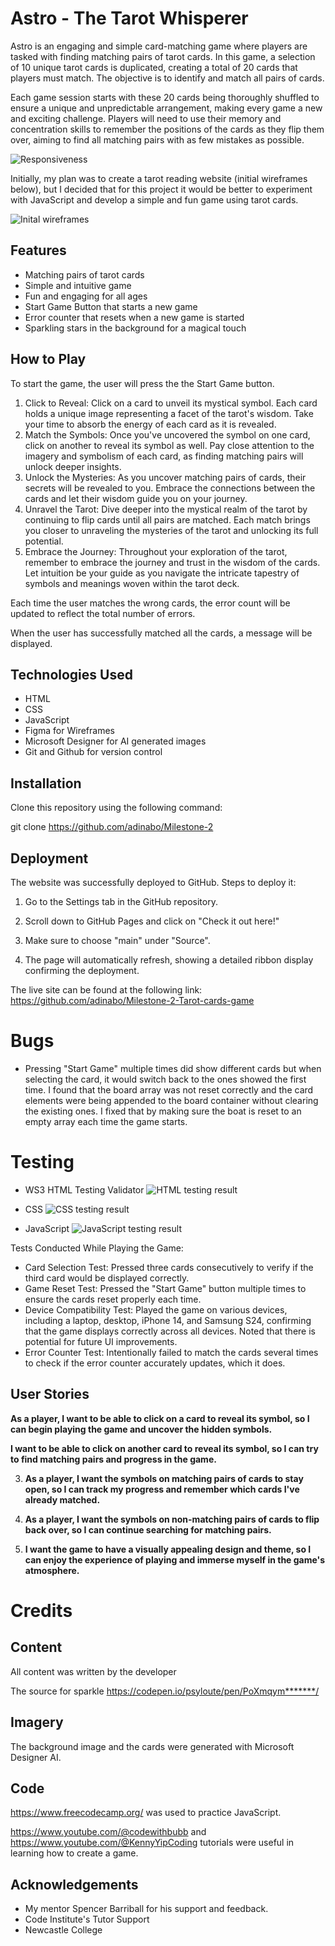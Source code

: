 # Astro - The Tarot Whisperer

Astro is an engaging and simple card-matching game where players are tasked with finding matching pairs of tarot cards. In this game, a selection of 10 unique tarot cards is duplicated, creating a total of 20 cards that players must match. The objective is to identify and match all pairs of cards.

Each game session starts with these 20 cards being thoroughly shuffled to ensure a unique and unpredictable arrangement, making every game a new and exciting challenge. Players will need to use their memory and concentration skills to remember the positions of the cards as they flip them over, aiming to find all matching pairs with as few mistakes as possible.

![Responsiveness](/assets/images/responsive.jpg)


Initially, my plan was to create a tarot reading website (initial wireframes below), but I decided that for this project it would be better to experiment with JavaScript and develop a simple and fun game using tarot cards.

![Inital wireframes](/assets/images/wireframe1.jpg)

## Features

- Matching pairs of tarot cards
- Simple and intuitive game
- Fun and engaging for all ages
- Start Game Button that starts a new game
- Error counter that resets when a new game is started
- Sparkling stars in the background for a magical touch

## How to Play

To start the game, the user will press the the Start Game button.

1. Click to Reveal: Click on a card to unveil its mystical symbol. Each card holds a unique image representing a facet of the tarot's wisdom. Take your time to absorb the energy of each card as it is revealed.
2. Match the Symbols: Once you've uncovered the symbol on one card, click on another to reveal its symbol as well. Pay close attention to the imagery and symbolism of each card, as finding matching pairs will unlock deeper insights.
3. Unlock the Mysteries: As you uncover matching pairs of cards, their secrets will be revealed to you. Embrace the connections between the cards and let their wisdom guide you on your journey.
4. Unravel the Tarot: Dive deeper into the mystical realm of the tarot by continuing to flip cards until all pairs are matched. Each match brings you closer to unraveling the mysteries of the tarot and unlocking its full potential.
5. Embrace the Journey: Throughout your exploration of the tarot, remember to embrace the journey and trust in the wisdom of the cards. Let intuition be your guide as you navigate the intricate tapestry of symbols and meanings woven within the tarot deck.

Each time the user matches the wrong cards, the error count will be updated to reflect the total number of errors.

When the user has successfully matched all the cards, a message will be displayed.

## Technologies Used

- HTML
- CSS
- JavaScript
- Figma for Wireframes
- Microsoft Designer for AI generated images
- Git and Github for version control

## Installation

Clone this repository using the following command:

   git clone https://github.com/adinabo/Milestone-2

## Deployment

The website was successfully deployed to GitHub. Steps to deploy it:

1. Go to the Settings tab in the GitHub repository.

2. Scroll down to GitHub Pages and click on "Check it out here!"

3. Make sure to choose "main" under "Source".

4. The page will automatically refresh, showing a detailed ribbon display confirming the deployment.

The live site can be found at the following link: https://github.com/adinabo/Milestone-2-Tarot-cards-game

# Bugs
- Pressing "Start Game" multiple times did show different cards but when selecting the card, it would switch back to the ones showed the first time. I found that the board array was not reset correctly and the card elements were being appended to the board container without clearing the existing ones. I fixed that by making sure the boat is reset to an empty array each time the game starts.

# Testing
- WS3 HTML Testing Validator
![HTML testing result](/assets/images/test1.jpg)

- CSS 
![CSS testing result](/assets/images/test2.jpg)

- JavaScript
![JavaScript testing result](/assets/images/test3.jpg)

Tests Conducted While Playing the Game:
- Card Selection Test: Pressed three cards consecutively to verify if the third card would be displayed correctly.
- Game Reset Test: Pressed the "Start Game" button multiple times to ensure the cards reset properly each time.
- Device Compatibility Test: Played the game on various devices, including a laptop, desktop, iPhone 14, and Samsung S24, confirming that the game displays correctly across all devices. Noted that there is potential for future UI improvements.
- Error Counter Test: Intentionally failed to match the cards several times to check if the error counter accurately updates, which it does.


## User Stories

**As a player, I want to be able to click on a card to reveal its symbol, so I can begin playing the game and uncover the hidden symbols.**

**I want to be able to click on another card to reveal its symbol, so I can try to find matching pairs and progress in the game.**

3. **As a player, I want the symbols on matching pairs of cards to stay open, so I can track my progress and remember which cards I've already matched.**

4. **As a player, I want the symbols on non-matching pairs of cards to flip back over, so I can continue searching for matching pairs.**

5. **I want the game to have a visually appealing design and theme, so I can enjoy the experience of playing and immerse myself in the game's atmosphere.**

# Credits

## Content

All content was written by the developer

The source for sparkle https://codepen.io/psyloute/pen/PoXmqym*******/

## Imagery

The background image and the cards were generated with Microsoft Designer AI.

## Code
https://www.freecodecamp.org/ was used to practice JavaScript.

https://www.youtube.com/@codewithbubb and https://www.youtube.com/@KennyYipCoding
tutorials were useful in learning how to create a game.

## Acknowledgements

- My mentor Spencer Barriball for his support and feedback.
- Code Institute's Tutor Support
- Newcastle College
